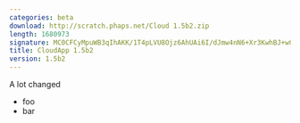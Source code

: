 ```yaml
---
categories: beta
download: http://scratch.phaps.net/Cloud 1.5b2.zip
length: 1680973
signature: MC0CFCyMpuWB3qIhAKK/1T4pLVU8Ojz6AhUAi6I/dJmw4nN6+Xr3KwhBJ+wCIf8=
title: CloudApp 1.5b2
version: 1.5b2
---
```


A lot changed
* foo
* bar
